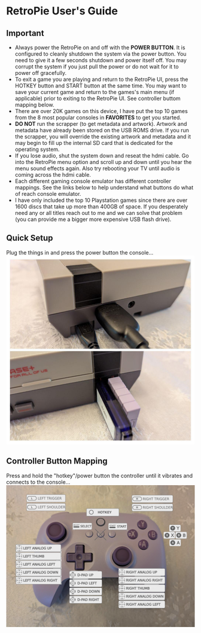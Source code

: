 # RetroPie User's Guide

## Important

* Always power the RetroPie on and off with the **POWER BUTTON**. It is configured to cleanly shutdown the system via the power button. You need to give it a few seconds shutdown and power itself off. You may corrupt the system if you just pull the power or do not wait for it to power off gracefully.
* To exit a game you are playing and return to the RetroPie UI, press the HOTKEY button and START button at the same time. You may want to save your current game and return to the games's main menu (if applicable) prior to exiting to the RetroPie UI. See controller buttom mapping below.
* There are over 20K games on this device, I have put the top 10 games from the 8 most popular consoles in **FAVORITES** to get you started.
* **DO NOT** run the scrapper (to get metadata and artwork). Artwork and metadata have already been stored on the USB ROMS drive. If you run the scrapper, you will override the existing artwork and metadata and it may begin to fill up the internal SD card that is dedicated for the operating system.
* If you lose audio, shut the system down and reseat the hdmi cable. Go into the RetroPie menu option and scroll up and down until you hear the menu sound effects again. Also try rebooting your TV until audio is coming across the hdmi cable.
* Each different gaming console emulator has different controller mappings. See the links below to help understand what buttons do what of reach console emulator.
* I have only included the top 10 Playstation games since there are over 1600 discs that take up more than 400GB of space. If you desperately need any or all titles reach out to me and we can solve that problem (you can provide me a bigger more expensive USB flash drive).

## Quick Setup

Plug the things in and press the power button the console...
![alt text](setup.jpeg "quick setup")

## Controller Button Mapping

Press and hold the "hotkey"/power button the controller until it vibrates and connects to the console...
![alt text](controller.labeled.jpeg "controller mapping")

